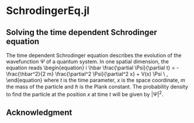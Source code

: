 # SchrodingerEq.jl

<!-- # To do:
- create git repository (done)
-PLC (done?)
- wave function struct (done)
- initial state (done)
- discretization, rhs (done)
- euler (done)
- rk 2 (done)
- rk 4 (done)
- free in a box animation with classical solution (done)
- potential (done)
- box condition (done?)
- derive finite difference for laplacian (done)
- barrier in a box (done)
- animation (with classical solution) (done)

- convergence tests
- better parameters for barrier
- classical sol for free?

- compare codes: import data and compare.
- comments and remove useless text from notebook
- write readme (add pictures)
- tag the final commit as "version 1 release"

links:[ATNF catalogue](http://www.atnf.csiro.au/research/pulsar/psrcat/)
imgs:<img src="https://i.imgur.com/AybngWD.png" width="600" height="400">
-->

## Solving the time dependent Schrodinger equation

The time dependent Schrodinger equation describes the evolution of the wavefunction $\Psi$ of a quantum system. In one spatial dimension, the equation reads
\begin{equation}
i \hbar \frac{\partial \Psi}{\partial t} = -\frac{\hbar^2}{2 m} \frac{\partial^2 \Psi}{\partial^2 x} + V(x) \Psi \ ,
\end{equation}
where $t$ is the time parameter, $x$ is the space coordinate, $m$ the mass of the particle and $\hbar$ is the Plank constant. The probability density to find the particle at the position $x$ at time $t$ will be given by $|\Psi|^2$. 
 

## Acknowledgment 


